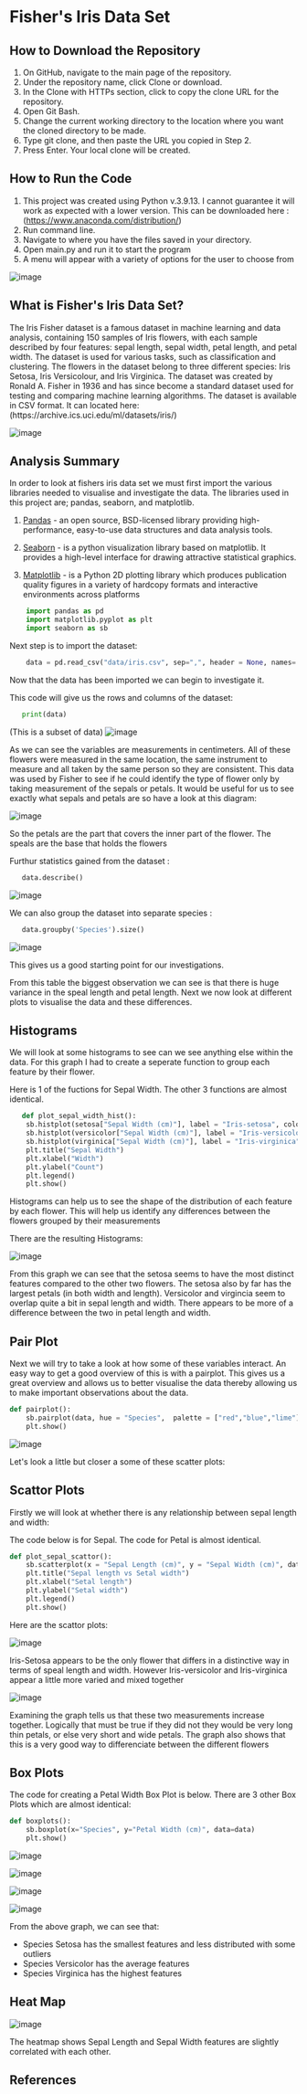 # Fisher's Iris Data Set

## How to Download the Repository
1. On GitHub, navigate to the main page of the repository.
2. Under the repository name, click Clone or download.
3. In the Clone with HTTPs section, click to copy the clone URL for the repository.
4. Open Git Bash.
5. Change the current working directory to the location where you want the cloned directory to be made.
6. Type git clone, and then paste the URL you copied in Step 2.
7. Press Enter. Your local clone will be created.

## How to Run the Code
1. This project was created using Python v.3.9.13. I cannot guarantee it will work as expected with a lower version. This can be downloaded here : (https://www.anaconda.com/distribution/)
2. Run command line.
3. Navigate to where you have the files saved in your directory.
4. Open main.py and run it to start the program
5. A menu will appear with a variety of options for the user to choose from

![image](https://user-images.githubusercontent.com/16778503/230615755-55ce769c-97aa-47c9-8458-5a3598394a6b.png)


## What is Fisher's Iris Data Set?

<p>The Iris Fisher dataset is a famous dataset in machine learning and data analysis, containing 150 samples of Iris flowers, with each sample described by four features: sepal length, sepal width, petal length, and petal width. The dataset is used for various tasks, such as classification and clustering. The flowers in the dataset belong to three different species: Iris Setosa, Iris Versicolour, and Iris Virginica. The dataset was created by Ronald A. Fisher in 1936 and has since become a standard dataset used for testing and comparing machine learning algorithms. The dataset is available in CSV format.
It can located here: 
(https://archive.ics.uci.edu/ml/datasets/iris/) </p>

<p>

![image](https://user-images.githubusercontent.com/16778503/230624073-20ec9996-35b8-410f-80e3-e6b9113bdb75.png)


</p>


## Analysis Summary
<p>In order to look at fishers iris data set we must first import the various libraries needed to visualise and investigate the data. The libraries used in this project are; pandas, seaborn, and matplotlib.

1. [Pandas](https://pandas.pydata.org/) -  an open source, BSD-licensed library providing high-performance, easy-to-use data structures and data analysis tools.

2. [Seaborn](https://seaborn.pydata.org/) - is a python visualization library based on matplotlib. It provides a high-level interface for drawing attractive statistical graphics.

3. [Matplotlib](https://matplotlib.org/) - is a Python 2D plotting library which produces publication quality figures in a variety of hardcopy formats and interactive environments across platforms

</p>

```python
    import pandas as pd
    import matplotlib.pyplot as plt
    import seaborn as sb
```


<p>Next step is to import the dataset:

```python
    data = pd.read_csv("data/iris.csv", sep=",", header = None, names= ["Sepal Length (cm)", "Sepal Width (cm)", "Petal Length (cm)", "Petal Width (cm)", "Species"])
```

</p>

<p>Now that the data has been imported we can begin to investigate it. 

</p>

<p>This code will give us the rows and columns of the dataset:

```python
   print(data)
```

(This is a subset of data)
![image](https://user-images.githubusercontent.com/16778503/230622912-ffe638df-cb44-422f-a7bd-f5ea5118bc54.png)
</p>

<p>As we can see the variables are measurements in centimeters. All of these flowers were measured in the same location, the same instrument to measure and all taken by the same person so they are consistent. This data was used by Fisher to see if he could identify the type of flower only by taking measurement of the sepals or petals. It would be useful for us to see exactly what sepals and petals are so have a look at this diagram:

![image](https://user-images.githubusercontent.com/16778503/230624414-9c355723-a1be-4e56-9ee5-b15c65818dea.png)
 </p>

<p>So the petals are the part that covers the inner part of the flower. The speals are the base that holds the flowers </p>


<p> Furthur statistics gained from the dataset :

```python
   data.describe()
```

![image](https://user-images.githubusercontent.com/16778503/230624952-0cf39713-9d37-431f-b311-ad7bac7f7a62.png)</p>

<p> We can also group the dataset into separate species :

```python
   data.groupby('Species').size()
```

![image](https://user-images.githubusercontent.com/16778503/230624952-0cf39713-9d37-431f-b311-ad7bac7f7a62.png)</p>

<p>This gives us a good starting point for our investigations.</p>


<p>From this table the biggest observation we can see is that there is huge variance in the speal length and petal length. Next we now look at different plots to visualise the data and these differences. </p>

## Histograms
<p>We will look at some histograms to see can we see anything else within the data. For this graph I had to create a seperate function to group each feature by their flower.

Here is 1 of the fuctions for Sepal Width. The other 3 functions are almost identical.

```python
   def plot_sepal_width_hist():
    sb.histplot(setosa["Sepal Width (cm)"], label = "Iris-setosa", color = "red", )
    sb.histplot(versicolor["Sepal Width (cm)"], label = "Iris-versicolor", color = "blue")
    sb.histplot(virginica["Sepal Width (cm)"], label = "Iris-virginica", color = "green")
    plt.title("Sepal Width")
    plt.xlabel("Width")
    plt.ylabel("Count")
    plt.legend()
    plt.show()
```


<p>Histograms can help us to see the shape of the distribution of each feature by each flower. This will help us identify any differences between the flowers grouped by their measurements</p>

There are the resulting Histograms:

![image](https://user-images.githubusercontent.com/16778503/230632408-b44bd82a-f937-403a-a835-d94c2455d6d0.png)
 </p>

<p>From this graph we can see that the setosa seems to have the most distinct features compared to the other two flowers. The setosa also by far has the largest petals (in both width and length). Versicolor and virgincia seem to overlap quite a bit in sepal length and width. There appears to be more of a difference between the two in petal length and width.</p>

## Pair Plot

Next we will try to take a look at how some of these variables interact. An easy way to get a good overview of this is with a pairplot.
This gives us a great overview and allows us to better visualise the data thereby allowing us to make important observations about the data.

```python
def pairplot():
    sb.pairplot(data, hue = "Species",  palette = ["red","blue","lime"])
    plt.show()
```

![image](https://user-images.githubusercontent.com/16778503/230638633-57e90617-af1d-43cc-bfc2-166888ec827c.png)

Let's look a little but closer a some of these scatter plots:

## Scattor Plots

Firstly we will look at whether there is any relationship between sepal length and width:

The code below is for Sepal. The code for Petal is almost identical.

```python
def plot_sepal_scattor():
    sb.scatterplot(x = "Sepal Length (cm)", y = "Sepal Width (cm)", data = data,  hue = "Species",  palette = ["red","blue","lime"])
    plt.title("Sepal length vs Setal width")
    plt.xlabel("Setal length")
    plt.ylabel("Setal width")
    plt.legend()
    plt.show()
```

Here are the scattor plots:

![image](https://user-images.githubusercontent.com/16778503/230640272-f7984c69-6f01-40fd-88a3-f3ab323cb08a.png)

Iris-Setosa appears to be the only flower that differs in a distinctive way in terms of speal length and width. However Iris-versicolor and Iris-virginica appear a little more varied and mixed together

![image](https://user-images.githubusercontent.com/16778503/230640962-9ada7cc0-90d1-405c-b8b4-e810cfbbef0e.png)

Examining the graph tells us that these two measurements increase together. Logically that must be true if they did not they would be very long thin petals, or else very short and wide petals. The graph also shows that this is a very good way to differenciate between the different flowers


## Box Plots

The code for creating a Petal Width Box Plot is below. There are 3 other Box Plots which are almost identical:

```python
def boxplots():
    sb.boxplot(x="Species", y="Petal Width (cm)", data=data)
    plt.show()
```

![image](https://user-images.githubusercontent.com/16778503/230643176-b6c4fbce-d88a-4b8e-a9fa-0e1921f30ef6.png)

![image](https://user-images.githubusercontent.com/16778503/230643232-8eddfb0e-39c2-4a5f-bd31-2f68c7e3ba4e.png)

![image](https://user-images.githubusercontent.com/16778503/230643292-1f640530-394c-45b5-91d8-4e2f18f9c41f.png)

![image](https://user-images.githubusercontent.com/16778503/230643328-47505452-8d42-4c7b-b5b6-ce2249722dce.png)

From the above graph, we can see that:

* Species Setosa has the smallest features and less distributed with some outliers
* Species Versicolor has the average features
* Species Virginica has the highest features

## Heat Map

![image](https://user-images.githubusercontent.com/16778503/230790999-99fa9964-48f1-4c03-bece-998f4b831349.png)

The heatmap shows Sepal Length and Sepal Width features are slightly correlated with each other.

## References
